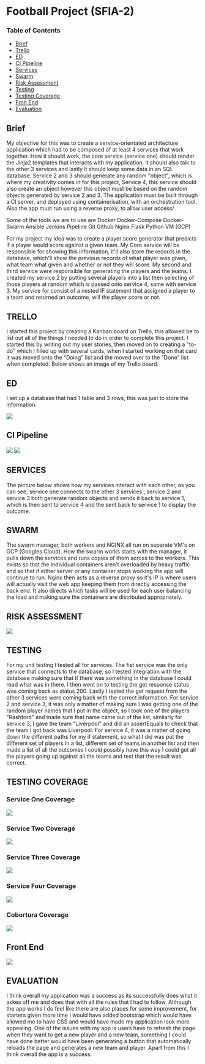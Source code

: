 # Football Project (SFIA-2)

### Table of Contents
- [Brief](#brief)
- [Trello](#trello)
- [ED](#ED)
- [CI Pipeline](#ci=pipeline)
- [Services](#services)
- [Swarm](#swarm)
- [Risk Assessment](#risk-assessment)
- [Testing](#testing)
- [Testing Coverage](testing-coverage)
- [Fron End](#front-end)
- [Evaluation](#evaluation)

## Brief
My objective for this was to create a service-orientated architecture application which had to be composed of at least 4 services that work together. How it should work, the core service (service one) should render the Jinja2 templates that interacts with my application, it should also talk to the other 3 services and lastly it should keep some data in an SQL database. Service 2 and 3 should generate any random "object", which is where my creativity comes in for this project, Service 4, this service should also create an object however this object must be based on the random objects generated by service 2 and 3. The application must be built through a CI server, and deployed using containerisation, with an orchestration tool. Also the app must run using a reverse proxy, to allow user access/

Some of the tools we are to use are
Docker
Docker-Compose
Docker-Swarm
Ansible
Jenkins Pipeline
Git
Github
Nginx
Flask
Python
VM (GCP)

For my project my idea was to create a player score generator that predicts if a player would score against a given team. My Core service will be responsible for showing this information, it'll also store the records in the database, which'll show the previous records of what player was given, what team what given and whether or not they will score. My second and third service were responsible for generating the players and the teams. I created my service 2 by putting several players into a list then selecting of those players at random which is passed onto service 4, same with service 3. My service for consist of a nested IF statement that assigned a player to a team and returned an outcome, will the player score or not.

## TRELLO
I started this project by creating a Kanban board on Trello, this allowed be to list out all of the things I needed to do in order to complete this project. I started this by writing out my user stories, then moved on to creating a "to-do" which I filled up with several cards, when I started working on that card it was moved onto the "Doing" list and the moved over to the "Done" list when completed. Below shows an image of my Trello board.


## ED
I set up a database that had 1 table and 3 rows, this was just to store the information.

![](images/footballED.png)

## CI Pipeline
![](images/footballPipeline1.png)
![](images/footballPipeline2.png)


## SERVICES
The picture below shows how my services interact with each other, as you can see, service one connects to the other 3 services , service 2 and service 3 both generate random objects and sends it back to service 1, which is then sent to service 4 and the sent back to service 1 to display the outcome.

## SWARM
The swarm manager,  both workers and NGINX all run on separate VM's on GCP (Googles Cloud). How the swarm works starts with the manager, it pulls down the services and runs copies of them across to the workers. This exists so that the individual containers aren't overloaded by heavy traffic and so that if either server or any container stops working the app will continue to run. Nginx then acts as a reverse proxy so it's IP is where users will actually visit the web app keeping them from directly accessing the back end. It also directs which tasks will be used for each user balancing the load and making sure the containers are distributed appropriately.



## RISK ASSESSMENT

![](images/footballRisk.png)

## TESTING
For my unit testing I tested all for services. The fist service was the only service that connects to the database, so I tested integration with the database making sure that if there was something in the database I could read what was in there. I then went on to testing the get response status was coming back as status 200. Lastly I tested the get request from the other 3 services were coming back with the correct information.
For service 2 and service 3, it was only a matter of making sure I was getting one of the random player names that I put in the object, so I took one of the players "Rashford" and made sure that name came out of the list, similarly for service 3, I gave the team "Liverpool" and did an assertEquals to check that the team I got back was Liverpool.
For service 4, it was a matter of going down the different paths for my if statement, so what I did was put the different set of players in a list, different set of teams in another list and then made a list of all the outcomes I could possibly have this way I could get all the players going up against all the teams and test that the result was correct.


## TESTING COVERAGE

### Service One Coverage
![](images/outcomeCovReport.png)

### Service Two Coverage
![](images/playerCovReport.png)

### Service Three Coverage
![](images/TeamCovReport.png)

### Service Four Coverage
![](images/ResultCovReport.png)

### Cobertura Coverage
![](images/CoberturaCovReport.png)


## Front End

![](images/footballFrontend.png)


## EVALUATION
I think overall my application was a success as its successfully does what it askes off me and does that with all the rules that I had to follow. Although the app works I do feel like there are also places for some improvement, for starters given more time I would have added bootstrap which would have allowed me to have CSS and would have made my application look more appealing. One of the issues with my app is users have to refresh the page when they want to get a new player and a new team, something I could have done better would have been generating a button that automatically reloads the page and generates a new team and player. Apart from this I think overall the app is a success.

